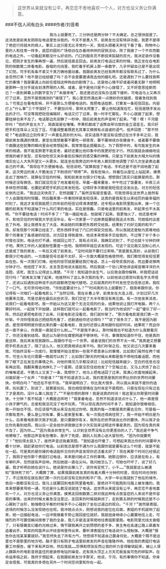 > 这世界从来就没有公平，再恋恋不舍地喜欢一个人，对方也没义务让你满意。

###不信人间有白头
####作者/刘音希

						我马上就要死了。三分钟还是两分钟？不太确定。总之很快就是了。这消息是前男友刚刚在电话里告诉我的。今天不是愚人节，前男友也没有特异功能，我更不是得了绝症行将就木的病人。事实上这只是无比寻常的一天，我低头顺着天井往下看了看，购物中心里的人和往常一样多，底层的圆形广场依旧在办着闹哄哄的促销活动，除了我接了一个不欢而散的电话之外，一切看起来都没什么好说的。门口的服务员不断投来狐疑的目光，我决定装作没看见，把刚才发生的事再想一遍，然后就径直走回去。前男友打电话过来的时候，我正坐在在电影院的倒数第二排看电影。昏暗的光线里，我盯着手机屏上那一串数字，几乎怀疑自己是不是出现了幻觉。可手机有条不紊又千真万确地震动着。我跟前男友已经有两年都没有联系过了，为什么会忽然打来？他不是已经结婚了吗？总不会是要邀请我去他的婚礼吧。还是遇到了什么要找我帮忙的事情？我是要遇上向前任借钱这种狗血的剧情了么，还是他心情不好或者闲着无聊？他明明是那种一旦分手就会划清界限的人啊。或者，是不是他只是不小心拨错了，又不好意思挂断而已？一直到屏幕上的数字变为了“未接来电”，我还是迟迟没有办法摁下接听。可电话马上又再次打了过来，显然不是我揣测的“拨错了”。我心里忽然涌出来一点微妙的优越感，很着急找到我么？可我正在看电影嘛，并不是那么方便接电话的。我把电话挂断，打算发一条短信回去。内容打上“什么事”三个字就好了，不要加问号，那样太郑重了，要让他知道我在忙，短信是随手发出去的才行。可没等我把短信编辑好，电话又打了过来，我一时手忙脚乱，不小心就接了起来，想要挂掉也来不及了。电话那边先安静了一秒钟，随后前男友的声音响了起来。“喂！喂！千河是你吗！”他的声音太大了，简直就是在嚷嚷。苹果机都成了话筒自带功放的金立语音王。我只好把手机往耳朵上又压了压，尽量调整着既若无其事又微微有点谐谑的语气，低声回答：“那不然呢？”电话那边立刻传来了一声莫名其妙的大叫。说实话我不是没有设想过在分手多年之后，我跟前男友偶遇的情景。甚至在我想着要不要吃一顿夜宵，要不要继续办张健身卡，或者要不要做个面膜这些犹豫的瞬间里会经常想起来。我常常借此提醒自己，为了假想中的，有可能发生的未来的相遇，我不能变胖更不能变老，最好还要比他印象中的我更好些才行。然后我就会细细地设想我的裙子发型，还有他吃惊又夹杂着些后悔的百感交集的神情。只是当下前男友大喊大叫的情境实在让人大失所望又一头雾水。就连坐在我旁边的中年男人都刻意地调整了好几次坐姿表达着自己的不满。“我现在不方便接电话。短信说吧。”就算我挂了电话，手机还是不屈不挠地震了起来，这次旁边的男人干脆发出了不耐烦的“啧啧”声。我有些恼火，拎着包从座位上站起来，摸黑走出了放映厅。就算在交往的时候，我和前男友也很少打电话。想想我们其实只能算是网恋。那时候还没有微信，我们就没完没了地发着短信，早晨一醒来要发，中午吃过了饭要发，半夜三点多钟忽然惊醒，也要赶紧把手机抓过来发短信。记得好多次都是我短信还没发出去，对方的短信反倒先过来。“我这边天快亮了，忽然就醒了。”虽然没有甜言蜜语，可我觉得在这世界上居然有个人会跟我同时惊醒，然后醒来第一件事同样是发短信来，这真的是我有生以来经历的最幸福的时刻了。我这才发现我能把三四年前的短信记得清清楚楚，还专程从电影院里跑出来，接一个已婚的前男友不知道抽了什么风打来的电话，实在是很蠢。只是电话里的前男友，听起来也不太高明。“你不要挂电话！时间不多了！”我一接起电话，他就喊了起来。我更恼火了，他还是老样子。和他交往的时候我大学还没毕业，有一次家里一个远房表姐要给我送点东西，可她临时出差去了外地，就让我搭车去了大连，再由她的同事把东西转交给我。结果到了约好见面的和平广场，却发现那个同事已经走了，把东西转手给了门口的保安交给我。所以我就还是勉为其难地给那个同事发了条感谢的短信。对方回复得倒是快，他说本来想亲手交给我的，不过等了半个多小时我也没到，电话也打不通，他就回公司了。我有点诧异，我确实迟到了，不过也就十分钟的样子吧。果然工作的人就是耐性要差一些吧。我明明早就应该发现的。可这个没见面又没耐心的人还是成了我的男友，一年后又成了前男友。“没时间就不要打过来呀。”真是莫名其妙，从前我们都很少打电话的，一方面是信号总是不太好，另一方面大概是性格使然吧，我们都觉得发短信更自在些。有一次我们打赌，给他的惩罚就是要给我打电话，念上一段夸奖我的话，而且要说够两分钟才行。他扭捏了半天，支支吾吾地说太尴尬啦。然后我就一个劲儿笑他讲话尾音懒洋洋的大连腔。该死，我怎么记得这么清楚。“千河！我知道你会生气，以后我会跟你解释，听我把话说完行吗！”前男友又嚷了起来，他居然叫了这么多次我的名字。以前他说过感觉叫我名字太奇怪了，还说以后遇到这种说不出的就都用空格代替吧。之后就真的时不时发些空白信息过来。我叹了一口气，无可奈何地问他，“你到底要说什么？”“时间真的马上就要到了，我简单跟你说。你记得有一次咱们一起看电影么？”当然记得。我在长春上学，前男友在大连上班，计划过好几次他要来见我，可是总是在最后出些状况，我们交往了大半年都没有再见面。有一次他发来消息，说我们一起看电影吧。我一开始以为这又是个无法兑现的约会，结果他说让我打开电脑，两个人算好时间，一起按下开始键，这样我们就可以一起看电影了。我当时为他说的“一起”傻乐了好一阵，然后赶紧把电影找了出来。只是电影还没看完，我们就吵架了。“那次看电影是我们第一次吵架。千河你怪我自己把结局先看了，还剧透给你还记得吗？”“说了很多次了，我不是因为剧透，是觉得明明是你提出来的要一起看电影，我当时还很认真地跟你掐好时间，结果呢？而且你还一直不承认，你真是一直就没什么耐……”“不是我不承认，那时候我也不知道为什么我都看完了，你还没看到结局。我还以为是你在寝室网速不够快吧。千河，事情我知道你不信，但是真的是这样，我后来发现我跟你……我跟你不在一个世界。或者说我们的世界不太一样。”我真是又想要把手机丢出去了，隔了这么久，他又把真相讲出来干吗。我们吵架之后，他又说过几次要来看我，可始终没有一次成行。我慢慢开始注意到一些我不愿意承认的事情，比如我们虽然在两个城市，可坐火车也只需要一晚就可以到了；比如我们聊天的时候从来都是我不停地找着话题，而他除了眼下正在发生的事情之外，对他的情况几乎都没讲过；比如短信越来越少，空白的信息也没有再出现。我翻来覆去地挣扎了一个星期，还是没忍住给他发了个空格过去，又马上厌烦了自己的唯唯诺诺，干脆马上又发了一条，我想你了。他马上把电话回了过来，我满心欢喜地接起来，对面却是一个女声：“你是谁？”“我不知道该怎么说，我的意思是我的世界比你的世界时间要快。你明白吗？”他还在不依不饶。“我早就明白了，你比我大很多，所以我从来就不是你的选择，玩玩罢了。别说了，就算是玩玩，我也相信感情在当时肯定不是假的，只是在现在只有过去了才是真的。没什么事儿我挂了。”“不是你想的那样！我是说真的时间！我这里比你那里时间要快，十分钟？我不知道！大概是这样吧！“我拿着电话，忽然不知道该说点什么了。他一直是很小孩子脾气的，总爱和我没完没了地开玩笑。“所以现在真的时间不多了。我知道你很难相信，我一开始也不信，你应该很气我从来没去找过你吧。我真的每一次都是真的要去见你，可是每一次都有意外，要么是公司有事，要么是家里有事，有一次我还得病住院了。我一开始不明白是为什么，后来看电影那次我才知道，是只要跟你有关，我所在的世界就会比你的要快，所以我才会比你先看到结局。我以后一定会给你讲我做过多少次实验来证明这件事是真的，因为现在真的来不及了。因为你……”“因为我会非常生气，认识到全世界没有比你更差劲的人了。”我还是不争气地哽咽了。他那边声音有些嘈杂，是开了免提，跟别人玩真心话大冒险吧。“因为你就要死了！”他玩得太投入了，居然声音还拖着哭腔。“我知道也吓傻了，可想起来我比你的时间要早大概十分钟，就赶紧给你打电话。以前我总是想不通为什么我跟你就是要有这么个时差，就是不能在一起。可是真的是你接的电话能听见你的声音发现你还活着太好了！现在离那个时间已经很近了。我刚才给你那个表姐打过电话，本来是问她点工作的事情。她那边很吵，应该是在街上，有车喇叭声，忽然就有声巨响，然后她就一直在尖叫。我问她怎么了，可她也吓坏了，说了好几遍，我才听明白她在说什么，她说是你出事儿了，说你肯定死了。小千……”我就是这么被通知“我快死了的”。大概算了算，如果我跟前男友真的有着大概十分钟的时差，现在时间也快到了。不过我现在就在我们第一次约见却没有见到的和平广场，大学一毕业我就到了他在的城市，依旧一面都没有见过。我马上就要回到电影院里看电影，是绝对不可能跑到马路上被车撞的。我本来想要臭骂他一通，可还是什么都没说就挂了电话。这世界从来就没有公平，再恋恋不舍地喜欢一个人，对方也没义务让你满意。摸黑走回倒数第二排对我这种有点夜盲症的人来说不是件容易的事情，出来的时候太着急没注意过，走回来的时候就麻烦了，走到第五排的时候我还是不小心踢到了台阶，勉强稳住平衡的时候手不小心碰到了坐在过道边的观众。“千河？”居然是表姐，进场的时候怎么没发现她也在呢。我冲她点点头，刚想说我的座位在后面，表姐的手机就响了起来，她一边接起电话，一边冲我做着手势让我回座位就好。我就扭身继续小心翼翼地往上走，可强烈的不可置信瞬间席卷了我的全身，我几乎是连滚带爬地往表姐那里跑。电影院里光线太昏暗了，只有银幕变幻着的光映过来，情节跟我离开之前预想的差不多，男主角在高速公路上飙着车追着凶手，刺耳的鸣笛声从环绕音响里传出来，要听清表姐在打电话说什么很勉强，大概是“报告你去找某某要就好。”我忽然失去了所有力气，恍惚得不知道自己置身何处，大概是个既不是这里也不是那里的地方吧。脑子里只有刚才电话里前男友的声音在隆隆作响，他给我的表姐打电话要工作报告，接下来有声巨响，然后我就……恐惧和慌张反而让我的听力变得敏锐起来，被让人肾上腺飙升的电影音效盖住的是装修电钻的噪音，还有我头顶正上方天花板岌岌可危的碎裂声。在命运来临之前，我终于想起来，在我跟前男友分手那天，他说，千河，有的事情你不知道，你肯定会怪我，可我真的多想在另外一个时间空间里和你在一起。			  		